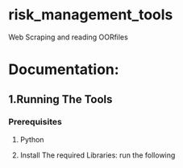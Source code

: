 # risk_management_tools
Web Scraping and reading OORfiles

# Documentation:

## 1.Running The Tools
### Prerequisites

1. Python 

2. Install The required Libraries:
    run the following
